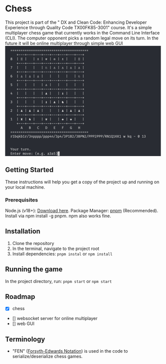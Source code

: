 # Chess

This project is part of the "
DX and Clean Code: Enhancing Developer Experience through Quality Code TX00FK85-3001" course. It's a simple multiplayer chess game that currently works in the Command Line Interface (CLI). The computer opponent picks a random legal move on its turn. In the future it will be online multiplayer through simple web GUI
![Alt text](docs/screenshot.png)

## Getting Started

These instructions will help you get a copy of the project up and running on your local machine.

### Prerequisites

Node.js (v18+): [Download here](https://nodejs.org/en).
Package Manager: [pnpm](https://pnpm.io/) (Recommended). Install via npm install -g pnpm. npm also works fine.

## Installation

1. Clone the repository
2. In the terminal, navigate to the project root
3. Install dependencies: `pnpm instal` or `npm install`

## Running the game

In the project directory, run: `pnpm start` or `npm start`

## Roadmap

- [x] chess
- [] websocket server for online multiplayer
- [] web GUI

## Terminology

- "FEN" ([Forsyth-Edwards Notation](https://www.chessprogramming.org/Forsyth-Edwards_Notation)) is used in the code to serialize/deserialize chess games.

